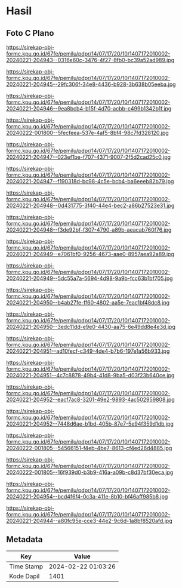 # Hasil

## Foto C Plano

https://sirekap-obj-formc.kpu.go.id/67fe/pemilu/pdpr/14/07/17/20/10/1407172010002-20240221-204943--0316e60c-3476-4f27-8fb0-bc39a52ad989.jpg

https://sirekap-obj-formc.kpu.go.id/67fe/pemilu/pdpr/14/07/17/20/10/1407172010002-20240221-204945--29fc306f-34e8-4436-b928-3b638b05eeba.jpg

https://sirekap-obj-formc.kpu.go.id/67fe/pemilu/pdpr/14/07/17/20/10/1407172010002-20240221-204946--9ea8bcb4-b15f-4d70-acbb-c499b1342b1f.jpg

https://sirekap-obj-formc.kpu.go.id/67fe/pemilu/pdpr/14/07/17/20/10/1407172010002-20240222-001800--5fecfeea-537e-4af5-8bf4-98c7fd328120.jpg

https://sirekap-obj-formc.kpu.go.id/67fe/pemilu/pdpr/14/07/17/20/10/1407172010002-20240221-204947--023ef1be-f707-4371-9007-2f5d2cad25c0.jpg

https://sirekap-obj-formc.kpu.go.id/67fe/pemilu/pdpr/14/07/17/20/10/1407172010002-20240221-204947--f190318d-bc98-4c5e-bcb4-ba6eeeb82b79.jpg

https://sirekap-obj-formc.kpu.go.id/67fe/pemilu/pdpr/14/07/17/20/10/1407172010002-20240221-204948--0d431775-3f40-44e4-bec2-a86b27523e31.jpg

https://sirekap-obj-formc.kpu.go.id/67fe/pemilu/pdpr/14/07/17/20/10/1407172010002-20240221-204948--f3de92bf-f307-4790-a89b-aeacab760f76.jpg

https://sirekap-obj-formc.kpu.go.id/67fe/pemilu/pdpr/14/07/17/20/10/1407172010002-20240221-204949--e7061bf0-9256-4673-aae0-8957aea92a89.jpg

https://sirekap-obj-formc.kpu.go.id/67fe/pemilu/pdpr/14/07/17/20/10/1407172010002-20240221-204949--5dc55a7a-5694-4d98-9a9b-fcc63b1bf705.jpg

https://sirekap-obj-formc.kpu.go.id/67fe/pemilu/pdpr/14/07/17/20/10/1407172010002-20240221-204950--b4ab27fe-ff60-4802-aa5e-7eac1bf48dc8.jpg

https://sirekap-obj-formc.kpu.go.id/67fe/pemilu/pdpr/14/07/17/20/10/1407172010002-20240221-204950--3edc11dd-e9e0-4430-aa75-6e49dd8e4e3d.jpg

https://sirekap-obj-formc.kpu.go.id/67fe/pemilu/pdpr/14/07/17/20/10/1407172010002-20240221-204951--ad10fecf-c349-4de4-b7b6-197e1a56b933.jpg

https://sirekap-obj-formc.kpu.go.id/67fe/pemilu/pdpr/14/07/17/20/10/1407172010002-20240221-204951--4c7c8878-49b4-41d8-9ba5-d03f23b640ce.jpg

https://sirekap-obj-formc.kpu.go.id/67fe/pemilu/pdpr/14/07/17/20/10/1407172010002-20240221-204952--eacf7ac8-3201-49e2-9893-4ac502959808.jpg

https://sirekap-obj-formc.kpu.go.id/67fe/pemilu/pdpr/14/07/17/20/10/1407172010002-20240221-204952--7448d6ae-b1bd-405b-87e7-5e94f359d1db.jpg

https://sirekap-obj-formc.kpu.go.id/67fe/pemilu/pdpr/14/07/17/20/10/1407172010002-20240222-001805--54566151-f4eb-4be7-8613-cf4ed26d4885.jpg

https://sirekap-obj-formc.kpu.go.id/67fe/pemilu/pdpr/14/07/17/20/10/1407172010002-20240222-001805--16f939d0-b3b9-416a-a09b-c8d37bf30eca.jpg

https://sirekap-obj-formc.kpu.go.id/67fe/pemilu/pdpr/14/07/17/20/10/1407172010002-20240221-204954--bcd4f6f4-0c3a-411e-8b10-bf46aff985b8.jpg

https://sirekap-obj-formc.kpu.go.id/67fe/pemilu/pdpr/14/07/17/20/10/1407172010002-20240221-204944--a80fc95e-cce3-44e2-9c6d-1a8bf8520afd.jpg


## Metadata

| Key        | Value               |
| ---------- | ------------------- |
| Time Stamp | 2024-02-22 01:03:26 |
| Kode Dapil | 1401                |



